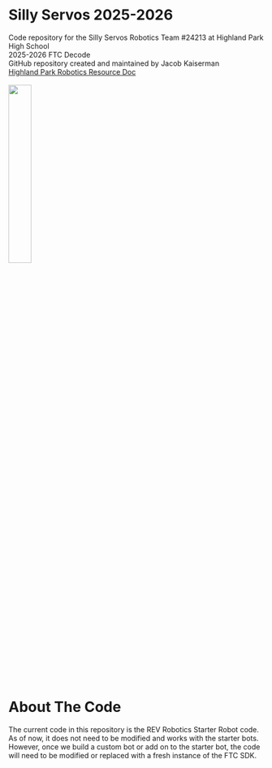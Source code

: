 # Silly Servos 2025-2026
Code repository for the Silly Servos Robotics Team #24213 at Highland Park High School
<br>
2025-2026 FTC Decode
<br>
GitHub repository created and maintained by Jacob Kaiserman
<br>
<a href="https://docs.google.com/document/d/1egvDt-mXH1J5qUaS703b-H0z1diqdWwi_Ha7sF7YFg8/edit?usp=sharing">Highland Park Robotics Resource Doc</a>
<br>
<br>
<img src="https://jacobkaiserman.com/sillyServos-2023-2024/images/hpRobotics.png" width="30%" style="display:inline;">
<br>


<h1>About The Code</h1>
<p>The current code in this repository is the REV Robotics Starter Robot code. As of now, it does not need to be modified and works with the starter bots. However, once we build a custom bot or add on to the starter bot, the code will need to be modified or replaced with a fresh instance of the FTC SDK.</p>
